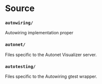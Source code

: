 Source
======

### `autowiring/`
Autowiring implementation proper

### `autonet/`
Files specific to the Autonet Visualizer server.

### `autotesting/`
Files specific to the Autowiring gtest wrapper.
